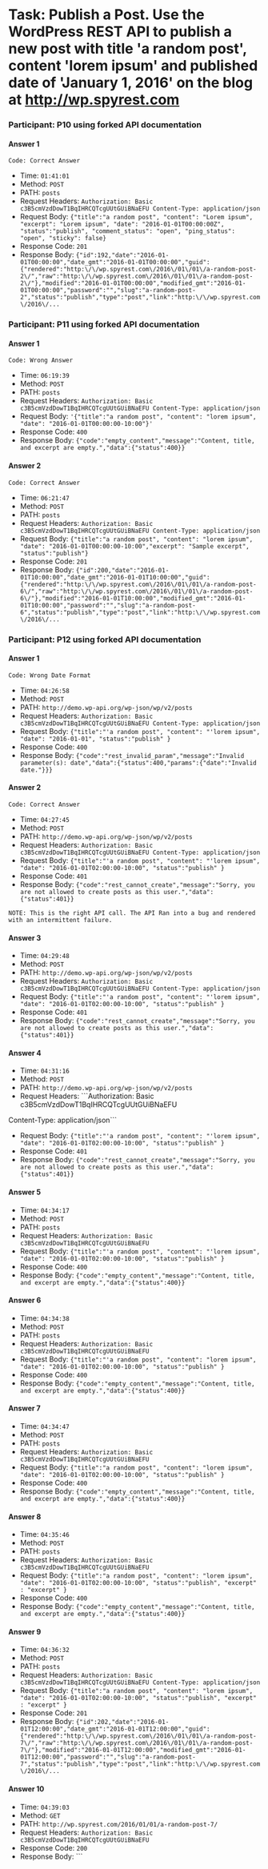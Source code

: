 # Task:  Publish a Post. Use the WordPress REST API to publish a new post with title 'a random post', content 'lorem ipsum' and published date of 'January 1, 2016' on the blog at http://wp.spyrest.com

### Participant: P10 using forked API documentation

#### Answer 1






`Code: Correct Answer`





- Time: ```01:41:01```
- Method: ```POST```
- PATH: ```posts```
- Request Headers: ```Authorization: Basic c3B5cmVzdDowT1BqIHRCQTcgUUtGUiBNaEFU
Content-Type: application/json```
- Request Body: ```{"title":"a random post",
"content": "Lorem ipsum",
"excerpt": "Lorem ipsum",
"date": "2016-01-01T00:00:00Z",
"status":"publish",
"comment_status": "open",
"ping_status": "open",
"sticky": false}```
- Response Code: ```201```
- Response Body: ```{"id":192,"date":"2016-01-01T00:00:00","date_gmt":"2016-01-01T00:00:00","guid":{"rendered":"http:\/\/wp.spyrest.com\/2016\/01\/01\/a-random-post-2\/","raw":"http:\/\/wp.spyrest.com\/2016\/01\/01\/a-random-post-2\/"},"modified":"2016-01-01T00:00:00","modified_gmt":"2016-01-01T00:00:00","password":"","slug":"a-random-post-2","status":"publish","type":"post","link":"http:\/\/wp.spyrest.com\/2016\/...```

### Participant: P11 using forked API documentation

#### Answer 1




`Code: Wrong Answer`







- Time: ```06:19:39```
- Method: ```POST```
- PATH: ```posts```
- Request Headers: ```Authorization: Basic c3B5cmVzdDowT1BqIHRCQTcgUUtGUiBNaEFU
Content-Type: application/json```
- Request Body: ```'{"title":"a random post",
"content": "lorem ipsum",
"date": "2016-01-01T00:00:00-10:00"}'```
- Response Code: ```400```
- Response Body: ```{"code":"empty_content","message":"Content, title, and excerpt are empty.","data":{"status":400}}```

#### Answer 2






`Code: Correct Answer`





- Time: ```06:21:47```
- Method: ```POST```
- PATH: ```posts```
- Request Headers: ```Authorization: Basic c3B5cmVzdDowT1BqIHRCQTcgUUtGUiBNaEFU
Content-Type: application/json```
- Request Body: ```{"title":"a random post",
"content": "lorem ipsum",
"date": "2016-01-01T00:00:00-10:00","excerpt": "Sample excerpt",
"status":"publish"}```
- Response Code: ```201```
- Response Body: ```{"id":200,"date":"2016-01-01T10:00:00","date_gmt":"2016-01-01T10:00:00","guid":{"rendered":"http:\/\/wp.spyrest.com\/2016\/01\/01\/a-random-post-6\/","raw":"http:\/\/wp.spyrest.com\/2016\/01\/01\/a-random-post-6\/"},"modified":"2016-01-01T10:00:00","modified_gmt":"2016-01-01T10:00:00","password":"","slug":"a-random-post-6","status":"publish","type":"post","link":"http:\/\/wp.spyrest.com\/2016\/...```

### Participant: P12 using forked API documentation

#### Answer 1




`Code: Wrong Date Format`







- Time: ```04:26:58```
- Method: ```POST```
- PATH: ```http://demo.wp-api.org/wp-json/wp/v2/posts```
- Request Headers: ```Authorization: Basic c3B5cmVzdDowT1BqIHRCQTcgUUtGUiBNaEFU
Content-Type: application/json```
- Request Body: ```{"title":"'a random post",
"content": "'lorem ipsum",
"date": "2016-01-01",
"status":"publish"
}```
- Response Code: ```400```
- Response Body: ```{"code":"rest_invalid_param","message":"Invalid parameter(s): date","data":{"status":400,"params":{"date":"Invalid date."}}}```

#### Answer 2







`Code: Correct Answer`




- Time: ```04:27:45```
- Method: ```POST```
- PATH: ```http://demo.wp-api.org/wp-json/wp/v2/posts```
- Request Headers: ```Authorization: Basic c3B5cmVzdDowT1BqIHRCQTcgUUtGUiBNaEFU
Content-Type: application/json```
- Request Body: ```{"title":"'a random post",
"content": "'lorem ipsum",
"date": "2016-01-01T02:00:00-10:00",
"status":"publish"
}```
- Response Code: ```401```
- Response Body: ```{"code":"rest_cannot_create","message":"Sorry, you are not allowed to create posts as this user.","data":{"status":401}}```

`NOTE: This is the right API call. The API Ran into a bug and rendered with an intermittent failure.`

#### Answer 3












- Time: ```04:29:48```
- Method: ```POST```
- PATH: ```http://demo.wp-api.org/wp-json/wp/v2/posts```
- Request Headers: ```Authorization: Basic c3B5cmVzdDowT1BqIHRCQTcgUUtGUiBNaEFU
Content-Type: application/json```
- Request Body: ```{"title":"'a random post",
"content": "'lorem ipsum",
"date": "2016-01-01T02:00:00-10:00",
"status":"publish"
}```
- Response Code: ```401```
- Response Body: ```{"code":"rest_cannot_create","message":"Sorry, you are not allowed to create posts as this user.","data":{"status":401}}```

#### Answer 4












- Time: ```04:31:16```
- Method: ```POST```
- PATH: ```http://demo.wp-api.org/wp-json/wp/v2/posts```
- Request Headers: ```Authorization: Basic c3B5cmVzdDowT1BqIHRCQTcgUUtGUiBNaEFU

Content-Type: application/json```
- Request Body: ```{"title":"'a random post",
"content": "'lorem ipsum",
"date": "2016-01-01T02:00:00-10:00",
"status":"publish"
}```
- Response Code: ```401```
- Response Body: ```{"code":"rest_cannot_create","message":"Sorry, you are not allowed to create posts as this user.","data":{"status":401}}```

#### Answer 5












- Time: ```04:34:17```
- Method: ```POST```
- PATH: ```posts```
- Request Headers: ```Authorization: Basic c3B5cmVzdDowT1BqIHRCQTcgUUtGUiBNaEFU```
- Request Body: ```{"title":"'a random post",
"content": "'lorem ipsum",
"date": "2016-01-01T02:00:00-10:00",
"status":"publish"
}```
- Response Code: ```400```
- Response Body: ```{"code":"empty_content","message":"Content, title, and excerpt are empty.","data":{"status":400}}```

#### Answer 6












- Time: ```04:34:38```
- Method: ```POST```
- PATH: ```posts```
- Request Headers: ```Authorization: Basic c3B5cmVzdDowT1BqIHRCQTcgUUtGUiBNaEFU```
- Request Body: ```{"title":"'a random post",
"content": "lorem ipsum",
"date": "2016-01-01T02:00:00-10:00",
"status":"publish"
}```
- Response Code: ```400```
- Response Body: ```{"code":"empty_content","message":"Content, title, and excerpt are empty.","data":{"status":400}}```

#### Answer 7












- Time: ```04:34:47```
- Method: ```POST```
- PATH: ```posts```
- Request Headers: ```Authorization: Basic c3B5cmVzdDowT1BqIHRCQTcgUUtGUiBNaEFU```
- Request Body: ```{"title":"a random post",
"content": "lorem ipsum",
"date": "2016-01-01T02:00:00-10:00",
"status":"publish"
}```
- Response Code: ```400```
- Response Body: ```{"code":"empty_content","message":"Content, title, and excerpt are empty.","data":{"status":400}}```

#### Answer 8












- Time: ```04:35:46```
- Method: ```POST```
- PATH: ```posts```
- Request Headers: ```Authorization: Basic c3B5cmVzdDowT1BqIHRCQTcgUUtGUiBNaEFU```
- Request Body: ```{"title":"a random post",
"content": "lorem ipsum",
"date": "2016-01-01T02:00:00-10:00",
"status":"publish",
"excerpt" : "excerpt"
}```
- Response Code: ```400```
- Response Body: ```{"code":"empty_content","message":"Content, title, and excerpt are empty.","data":{"status":400}}```

#### Answer 9












- Time: ```04:36:32```
- Method: ```POST```
- PATH: ```posts```
- Request Headers: ```Authorization: Basic c3B5cmVzdDowT1BqIHRCQTcgUUtGUiBNaEFU
Content-Type: application/json```
- Request Body: ```{"title":"a random post",
"content": "lorem ipsum",
"date": "2016-01-01T02:00:00-10:00",
"status":"publish",
"excerpt" : "excerpt"
}```
- Response Code: ```201```
- Response Body: ```{"id":202,"date":"2016-01-01T12:00:00","date_gmt":"2016-01-01T12:00:00","guid":{"rendered":"http:\/\/wp.spyrest.com\/2016\/01\/01\/a-random-post-7\/","raw":"http:\/\/wp.spyrest.com\/2016\/01\/01\/a-random-post-7\/"},"modified":"2016-01-01T12:00:00","modified_gmt":"2016-01-01T12:00:00","password":"","slug":"a-random-post-7","status":"publish","type":"post","link":"http:\/\/wp.spyrest.com\/2016\/...```

#### Answer 10












- Time: ```04:39:03```
- Method: ```GET```
- PATH: ```http://wp.spyrest.com/2016/01/01/a-random-post-7/```
- Request Headers: ```Authorization: Basic c3B5cmVzdDowT1BqIHRCQTcgUUtGUiBNaEFU```
- Response Code: ```200```
- Response Body: ```<!DOCTYPE html>
<html lang="en-US" class="no-js">
<head>
	<meta charset="UTF-8">
	<meta name="viewport" content="width=device-width, initial-scale=1">
	<link rel="profile" href="http://gmpg.org/xfn/11">
		<link rel="pingback" href="http://wp.spyrest.com/xmlrpc.php">
		<script>(function(html){html.className = html.className.replace(/\bno-js\b/,'js')})(document.documentElement);</script>
<title>a...```

#### Answer 11












- Time: ```04:39:22```
- Method: ```GET```
- PATH: ```post/202```
- Request Headers: ```Authorization: Basic c3B5cmVzdDowT1BqIHRCQTcgUUtGUiBNaEFU```
- Response Code: ```404```
- Response Body: ```{"code":"rest_no_route","message":"No route was found matching the URL and request method","data":{"status":404}}```

#### Answer 12












- Time: ```04:39:37```
- Method: ```GET```
- PATH: ```posts?id=202```
- Request Headers: ```Authorization: Basic c3B5cmVzdDowT1BqIHRCQTcgUUtGUiBNaEFU```
- Response Code: ```200```
- Response Body: ```[{"id":4,"date":"2016-04-07T20:50:08","date_gmt":"2016-04-07T20:50:08","guid":{"rendered":"http:\/\/107.170.206.224\/?p=4"},"modified":"2017-01-08T22:41:59","modified_gmt":"2017-01-08T22:41:59","slug":"the-api-documentation-experiement","type":"post","link":"http:\/\/wp.spyrest.com\/2016\/04\/07\/the-api-documentation-experiement\/","title":{"rendered":"The REST API Documentation Experiement"},...```

#### Answer 13












- Time: ```04:44:58```
- Method: ```POST```
- PATH: ```posts```
- Request Headers: ```Authorization: Basic c3B5cmVzdDowT1BqIHRCQTcgUUtGUiBNaEFU
Content-Type: application/json```
- Request Body: ```{"title":"a random post",
"content": "lorem ipsum",
"date": "2016-01-01T02:00:00-10:00",
"status":"publish"
}```
- Response Code: ```201```
- Response Body: ```{"id":203,"date":"2016-01-01T12:00:00","date_gmt":"2016-01-01T12:00:00","guid":{"rendered":"http:\/\/wp.spyrest.com\/2016\/01\/01\/a-random-post-8\/","raw":"http:\/\/wp.spyrest.com\/2016\/01\/01\/a-random-post-8\/"},"modified":"2016-01-01T12:00:00","modified_gmt":"2016-01-01T12:00:00","password":"","slug":"a-random-post-8","status":"publish","type":"post","link":"http:\/\/wp.spyrest.com\/2016\/...```

### Participant: P13 using forked API documentation

### Participant: P14 using forked API documentation

#### Answer 1







`Code: Correct Answer`




- Time: ```07:45:11```
- Method: ```POST```
- PATH: ```posts```
- Request Headers: ```Authorization: Basic c3B5cmVzdDowT1BqIHRCQTcgUUtGUiBNaEFU
Content-Type: application/json```
- Request Body: ```{"title":"a random post",
"content": "lorem ipsum",
"excerpt": "lorem ipsum",
"date": "2016-01-01T02:00:00-10:00",
"status":"publish",
"comment_status": "open",
"ping_status": "open",
"sticky": false}```
- Response Code: ```201```
- Response Body: ```{"id":205,"date":"2016-01-01T12:00:00","date_gmt":"2016-01-01T12:00:00","guid":{"rendered":"http:\/\/wp.spyrest.com\/2016\/01\/01\/a-random-post\/","raw":"http:\/\/wp.spyrest.com\/2016\/01\/01\/a-random-post\/"},"modified":"2016-01-01T12:00:00","modified_gmt":"2016-01-01T12:00:00","password":"","slug":"a-random-post","status":"publish","type":"post","link":"http:\/\/wp.spyrest.com\/2016\/01\/01...```

### Participant: P15 using forked API documentation

#### Answer 1




`Code: Wrong Answer`







- Time: ```21:47:54```
- Method: ```POST```
- PATH: ```posts```
- Request Headers: ```Authorization: Basic c3B5cmVzdDowT1BqIHRCQTcgUUtGUiBNaEFU
Content-Type: application/json```
- Request Body: ```{
"title": "a random post",
"content": "lorem ipsum",
"date": "2016-01-01T02:00:00-10:00"
}```
- Response Code: ```201```
- Response Body: ```{"id":207,"date":"2016-01-01T12:00:00","date_gmt":"2016-01-01T12:00:00","guid":{"rendered":"http:\/\/wp.spyrest.com\/?p=207","raw":"http:\/\/wp.spyrest.com\/?p=207"},"modified":"2016-01-01T12:00:00","modified_gmt":"2016-01-01T12:00:00","password":"","slug":"","status":"draft","type":"post","link":"http:\/\/wp.spyrest.com\/?p=207","title":{"raw":"a random post","rendered":"a random post"},"conte...```

### Participant: P18 using forked API documentation

#### Answer 1







`Code: Correct Answer`




- Time: ```16:20:56```
- Method: ```POST```
- PATH: ```posts```
- Request Headers: ```Authorization: Basic c3B5cmVzdDowT1BqIHRCQTcgUUtGUiBNaEFU
Content-Type: application/json```
- Request Body: ```{"title":"a random post",
"content": "lorem ipsum",
"excerpt": "lorem ipsu",
"date": "2016-01-01T02:00:00-10:00",
"status":"publish",
"comment_status": "open",
"ping_status": "open",
"sticky": false}```
- Response Code: ```201```
- Response Body: ```{"id":239,"date":"2016-01-01T12:00:00","date_gmt":"2016-01-01T12:00:00","guid":{"rendered":"http:\/\/wp.spyrest.com\/2016\/01\/01\/a-random-post-3\/","raw":"http:\/\/wp.spyrest.com\/2016\/01\/01\/a-random-post-3\/"},"modified":"2016-01-01T12:00:00","modified_gmt":"2016-01-01T12:00:00","password":"","slug":"a-random-post-3","status":"publish","type":"post","link":"http:\/\/wp.spyrest.com\/2016\/...```

#### Answer 2







`Code: Confirm Correct Answer`




- Time: ```16:21:40```
- Method: ```GET```
- PATH: ```posts```
- Request Headers: ```Authorization: Basic c3B5cmVzdDowT1BqIHRCQTcgUUtGUiBNaEFU```
- Response Code: ```200```
- Response Body: ```[{"id":4,"date":"2016-04-07T20:50:08","date_gmt":"2016-04-07T20:50:08","guid":{"rendered":"http:\/\/107.170.206.224\/?p=4"},"modified":"2017-01-08T22:41:59","modified_gmt":"2017-01-08T22:41:59","slug":"the-api-documentation-experiement","type":"post","link":"http:\/\/wp.spyrest.com\/2016\/04\/07\/the-api-documentation-experiement\/","title":{"rendered":"The REST API Documentation Experiement"},...```

### Participant: P19 using forked API documentation

#### Answer 1






`Code: Missing Header`





- Time: ```16:13:21```
- Method: ```POST```
- PATH: ```posts```
- Request Headers: ```Authorization: Basic c3B5cmVzdDowT1BqIHRCQTcgUUtGUiBNaEFU```
- Request Body: ```{"title":"a random post",
"content": "lorem ipsum",
"excerpt": "lorem ipsum",
"date": "2016-01-01T02:00:00-10:00",
"status":"publish",
"comment_status": "open",
"ping_status": "open",
"sticky": false}```
- Response Code: ```400```
- Response Body: ```{"code":"empty_content","message":"Content, title, and excerpt are empty.","data":{"status":400}}```

#### Answer 2


`Code: Missing Header`


- Time: ```16:14:36```
- Method: ```POST```
- PATH: ```posts```
- Request Headers: ```Authorization: Basic c3B5cmVzdDowT1BqIHRCQTcgUUtGUiBNaEFU
Content-Length: 5000```
- Request Body: ```{"title":"a random post",
"content": "lorem ipsum",
"excerpt": "lorem ipsum",
"date": "2016-01-01T02:00:00-10:00",
"status":"publish",
"comment_status": "open",
"ping_status": "open",
"sticky": false}```
- Response Code: ```400```
- Response Body: ```{"code":"empty_content","message":"Content, title, and excerpt are empty.","data":{"status":400}}```

#### Answer 3






`Code: Missing Header`





- Time: ```16:15:09```
- Method: ```POST```
- PATH: ```posts```
- Request Headers: ```Content-Length: 2000
Content-Type: application/json; charset=UTF-8```
- Request Body: ```{"title":"a random post",
"content": "lorem ipsum",
"excerpt": "lorem ipsum",
"date": "2016-01-01T02:00:00-10:00",
"status":"publish",
"comment_status": "open",
"ping_status": "open",
"sticky": false}```
- Response Code: ```401```
- Response Body: ```{"code":"rest_cannot_create","message":"Sorry, you are not allowed to create posts as this user.","data":{"status":401}}```

#### Answer 4








`Code: Correct Answer`



- Time: ```16:15:18```
- Method: ```POST```
- PATH: ```posts```
- Request Headers: ```Authorization: Basic c3B5cmVzdDowT1BqIHRCQTcgUUtGUiBNaEFU
Content-Length: 2000
Content-Type: application/json; charset=UTF-8```
- Request Body: ```{"title":"a random post",
"content": "lorem ipsum",
"excerpt": "lorem ipsum",
"date": "2016-01-01T02:00:00-10:00",
"status":"publish",
"comment_status": "open",
"ping_status": "open",
"sticky": false}```
- Response Code: ```201```
- Response Body: ```{"id":237,"date":"2016-01-01T12:00:00","date_gmt":"2016-01-01T12:00:00","guid":{"rendered":"http:\/\/wp.spyrest.com\/2016\/01\/01\/a-random-post-2\/","raw":"http:\/\/wp.spyrest.com\/2016\/01\/01\/a-random-post-2\/"},"modified":"2016-01-01T12:00:00","modified_gmt":"2016-01-01T12:00:00","password":"","slug":"a-random-post-2","status":"publish","type":"post","link":"http:\/\/wp.spyrest.com\/2016\/...```

### Participant: P20 using forked API documentation

#### Answer 1








`Code: Correct Answer`



- Time: ```11:51:12```
- Method: ```POST```
- PATH: ```posts```
- Request Headers: ```Authorization: Basic c3B5cmVzdDowT1BqIHRCQTcgUUtGUiBNaEFU
Content-Type: application/json```
- Request Body: ```{"title":"a random post",
"content": "lorem ipsum",
"date": "2016-01-01T02:00:00-10:00",
"status":"publish"}```
- Response Code: ```201```
- Response Body: ```{"id":241,"date":"2016-01-01T12:00:00","date_gmt":"2016-01-01T12:00:00","guid":{"rendered":"http:\/\/wp.spyrest.com\/2016\/01\/01\/a-random-post-4\/","raw":"http:\/\/wp.spyrest.com\/2016\/01\/01\/a-random-post-4\/"},"modified":"2016-01-01T12:00:00","modified_gmt":"2016-01-01T12:00:00","password":"","slug":"a-random-post-4","status":"publish","type":"post","link":"http:\/\/wp.spyrest.com\/2016\/...```

### Participant: P22 using forked API documentation

#### Answer 1








`Code: Missing Header`



- Time: ```05:39:32```
- Method: ```POST```
- PATH: ```posts```
- Request Headers: ```Authorization: Basic c3B5cmVzdDowT1BqIHRCQTcgUUtGUiBNaEFU```
- Request Body: ```{
"status": "publish",
"title": "A test to create post thought the API",
"content": "A dummy content"
}```
- Response Code: ```400```
- Response Body: ```{"code":"empty_content","message":"Content, title, and excerpt are empty.","data":{"status":400}}```

#### Answer 2







`Code: Missing Header`




- Time: ```05:40:10```
- Method: ```POST```
- PATH: ```posts```
- Request Headers: ```Authorization: Basic c3B5cmVzdDowT1BqIHRCQTcgUUtGUiBNaEFU```
- Request Body: ```{
"status": "publish",
"title": "A test to create post thought the API",
"content": "A dummy content",
"excerpt": "view"
}```
- Response Code: ```400```
- Response Body: ```{"code":"empty_content","message":"Content, title, and excerpt are empty.","data":{"status":400}}```

#### Answer 3



`Code: Missing Header`





- Time: ```05:42:42```
- Method: ```POST```
- PATH: ```posts```
- Request Headers: ```Authorization: Basic c3B5cmVzdDowT1BqIHRCQTcgUUtGUiBNaEFU```
- Request Body: ```{
"status": "publish",
"title": "A test to create post thought the API",
"content": "A dummy content",
"excerpt": "view"
}```
- Response Code: ```400```
- Response Body: ```{"code":"empty_content","message":"Content, title, and excerpt are empty.","data":{"status":400}}```

